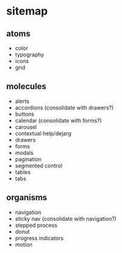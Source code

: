 # sitemap

## atoms
- color
- typography
- icons
- grid

##  molecules
- alerts
- accordions (consolidate with drawers?)
- buttons
- calendar (consolidate with forms?)
- carousel
- contextual help/dejarg
- drawers
- forms
- modals
- pagination
- segmented control
- tables
- tabs

## organisms
- navigation
- sticky nav (consolidate with navigation?)
- stepped process
- donut
- progress indicators
- motion